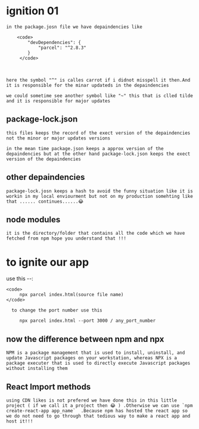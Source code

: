 # ignition 01

    in the package.josn file we have depaindencies like

        <code>
            "devDependencies": {
                "parcel": "^2.8.3"
            }
         </code>

<br>

    here the symbol "^" is calles carrot if i didnot misspell it then.And it is responsible for the minar updateds in the depaindencies

    we could sometime see another symbol like "~" this that is clled tilde and it is responsible for major updates

## package-lock.json

    this files keeps the record of the exect version of the depaindencies not the minor or major updates versions

    in the mean time package.json keeps a approx version of the depaindencies but at the other hand package-lock.json keeps the exect version of the depaindencies

## other depaindencies

    package-lock.josn keeps a hash to avoid the funny situation like it is workin in my local enviourment but not on my production somehting like that ...... continues......😂

## node modules

    it is the directory/folder that contains all the code which we have fetched from npm hope you understand that !!!

# to ignite our app

use this --:

    <code>
         npx parcel index.html(source file name)
    </code>

    

   ```
     to change the port number use this

        npx parcel index.html --port 3000 / any_port_number

   ```

## now the difference between npm and npx

    NPM is a package management that is used to install, uninstall, and update Javascript packages on your workstation, whereas NPX is a package executer that is used to directly execute Javascript packages without installing them


## React Import methods

    using CDN likes is not prefered we have done this in this little project ( if we call it a project then 😂 ) .Otherwise we can use `npm create-react-app app_name`  .Because npm has hosted the react app so we do not need to go through that tedious way to make a react app and host it!!!




